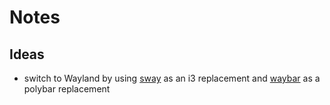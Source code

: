# Notes

## Ideas

- switch to Wayland by using [sway](https://github.com/swaywm/sway) as an i3 replacement and [waybar](https://github.com/Alexays/Waybar) as a polybar replacement
